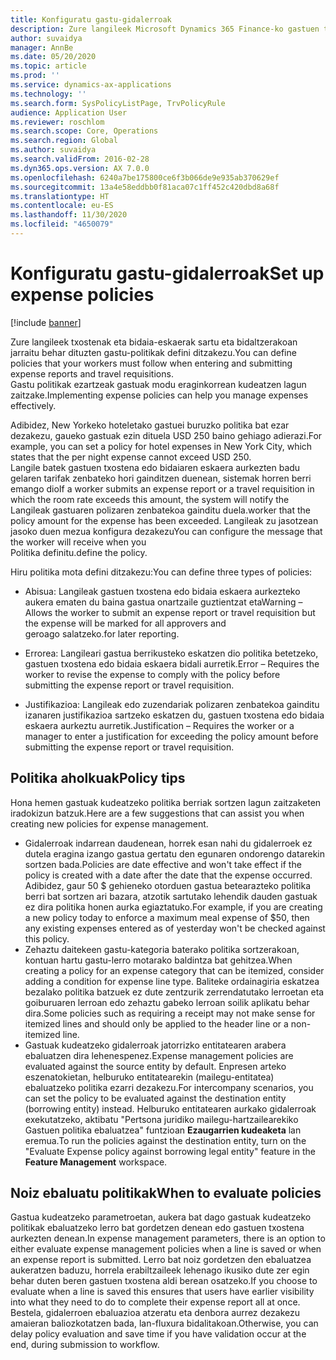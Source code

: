 ```yaml
---
title: Konfiguratu gastu-gidalerroak
description: Zure langileek Microsoft Dynamics 365 Finance-ko gastuen txostenak eta bidaia-eskaerak sartu eta bidaltzerakoan jarraitu behar dituzten gastu-politikak konfigura ditzakezu.
author: suvaidya
manager: AnnBe
ms.date: 05/20/2020
ms.topic: article
ms.prod: ''
ms.service: dynamics-ax-applications
ms.technology: ''
ms.search.form: SysPolicyListPage, TrvPolicyRule
audience: Application User
ms.reviewer: roschlom
ms.search.scope: Core, Operations
ms.search.region: Global
ms.author: suvaidya
ms.search.validFrom: 2016-02-28
ms.dyn365.ops.version: AX 7.0.0
ms.openlocfilehash: 6240a7be175800ce6f3b066de9e935ab370629ef
ms.sourcegitcommit: 13a4e58eddbb0f81aca07c1ff452c420dbd8a68f
ms.translationtype: HT
ms.contentlocale: eu-ES
ms.lasthandoff: 11/30/2020
ms.locfileid: "4650079"
---
```

# <a name="set-up-expense-policies"></a><span data-ttu-id="80381-103">Konfiguratu gastu-gidalerroak</span><span class="sxs-lookup"><span data-stu-id="80381-103">Set up expense policies</span></span>

[!include [banner](../includes/banner.md)]

<span data-ttu-id="80381-104">Zure langileek txostenak eta bidaia-eskaerak sartu eta bidaltzerakoan jarraitu behar dituzten gastu-politikak defini ditzakezu.</span><span class="sxs-lookup"><span data-stu-id="80381-104">You can define policies that your workers must follow when entering and submitting expense reports and travel requisitions.</span></span>         
<span data-ttu-id="80381-105">Gastu politikak ezartzeak gastuak modu eraginkorrean kudeatzen lagun zaitzake.</span><span class="sxs-lookup"><span data-stu-id="80381-105">Implementing expense policies can help you manage expenses effectively.</span></span>         

<span data-ttu-id="80381-106">Adibidez, New Yorkeko hoteletako gastuei buruzko politika bat ezar dezakezu, gaueko gastuak ezin dituela USD 250 baino gehiago adierazi.</span><span class="sxs-lookup"><span data-stu-id="80381-106">For example, you can set a policy for hotel expenses in New York City, which states that the per night expense cannot exceed USD 250.</span></span>       
<span data-ttu-id="80381-107">Langile batek gastuen txostena edo bidaiaren eskaera aurkezten badu gelaren tarifak zenbateko hori gainditzen duenean, sistemak horren berri emango dio</span><span class="sxs-lookup"><span data-stu-id="80381-107">If a worker submits an expense report or a travel requisition in which the room rate exceeds this amount, the system will notify the</span></span>        
<span data-ttu-id="80381-108">Langileak gastuaren polizaren zenbatekoa gainditu duela.</span><span class="sxs-lookup"><span data-stu-id="80381-108">worker that the policy amount for the expense has been exceeded.</span></span> <span data-ttu-id="80381-109">Langileak zu jasotzean jasoko duen mezua konfigura dezakezu</span><span class="sxs-lookup"><span data-stu-id="80381-109">You can configure the message that the worker will receive when you</span></span>        
<span data-ttu-id="80381-110">Politika definitu.</span><span class="sxs-lookup"><span data-stu-id="80381-110">define the policy.</span></span>      
        
<span data-ttu-id="80381-111">Hiru politika mota defini ditzakezu:</span><span class="sxs-lookup"><span data-stu-id="80381-111">You can define three types of policies:</span></span>         
        
- <span data-ttu-id="80381-112">Abisua: Langileak gastuen txostena edo bidaia eskaera aurkezteko aukera ematen du baina gastua onartzaile guztientzat eta</span><span class="sxs-lookup"><span data-stu-id="80381-112">Warning – Allows the worker to submit an expense report or travel requisition but the expense will be marked for all approvers and</span></span>        
  <span data-ttu-id="80381-113">geroago salatzeko.</span><span class="sxs-lookup"><span data-stu-id="80381-113">for later reporting.</span></span>        

- <span data-ttu-id="80381-114">Errorea: Langileari gastua berrikusteko eskatzen dio politika betetzeko, gastuen txostena edo bidaia eskaera bidali aurretik.</span><span class="sxs-lookup"><span data-stu-id="80381-114">Error – Requires the worker to revise the expense to comply with the policy before submitting the expense report or travel requisition.</span></span>       
 
 - <span data-ttu-id="80381-115">Justifikazioa: Langileak edo zuzendariak polizaren zenbatekoa gainditu izanaren justifikazioa sartzeko eskatzen du, gastuen txostena edo bidaia eskaera aurkeztu aurretik.</span><span class="sxs-lookup"><span data-stu-id="80381-115">Justification – Requires the worker or a manager to enter a justification for exceeding the policy amount before submitting the expense report or travel requisition.</span></span>        

## <a name="policy-tips"></a><span data-ttu-id="80381-116">Politika aholkuak</span><span class="sxs-lookup"><span data-stu-id="80381-116">Policy tips</span></span>
<span data-ttu-id="80381-117">Hona hemen gastuak kudeatzeko politika berriak sortzen lagun zaitzaketen iradokizun batzuk.</span><span class="sxs-lookup"><span data-stu-id="80381-117">Here are a few suggestions that can assist you when creating new policies for expense management.</span></span> 
* <span data-ttu-id="80381-118">Gidalerroak indarrean daudenean, horrek esan nahi du gidalerroek ez dutela eragina izango gastua gertatu den egunaren ondorengo datarekin sortzen bada.</span><span class="sxs-lookup"><span data-stu-id="80381-118">Policies are date effective and won't take effect if the policy is created with a date after the date that the expense occurred.</span></span> <span data-ttu-id="80381-119">Adibidez, gaur 50 $ gehieneko otorduen gastua betearazteko politika berri bat sortzen ari bazara, atzotik sartutako lehendik dauden gastuak ez dira politika honen aurka egiaztatuko.</span><span class="sxs-lookup"><span data-stu-id="80381-119">For example, if you are creating a new policy today to enforce a maximum meal expense of $50, then any existing expenses entered as of yesterday won't be checked against this policy.</span></span>
* <span data-ttu-id="80381-120">Zehaztu daitekeen gastu-kategoria baterako politika sortzerakoan, kontuan hartu gastu-lerro motarako baldintza bat gehitzea.</span><span class="sxs-lookup"><span data-stu-id="80381-120">When creating a policy for an expense category that can be itemized, consider adding a condition for expense line type.</span></span> <span data-ttu-id="80381-121">Baliteke ordainagiria eskatzea bezalako politika batzuek ez dute zentzurik zerrendatutako lerroetan eta goiburuaren lerroan edo zehaztu gabeko lerroan soilik aplikatu behar dira.</span><span class="sxs-lookup"><span data-stu-id="80381-121">Some policies such as requiring a receipt may not make sense for itemized lines and should only be applied to the header line or a non-itemized line.</span></span> 
* <span data-ttu-id="80381-122">Gastuak kudeatzeko gidalerroak jatorrizko entitatearen arabera ebaluatzen dira lehenespenez.</span><span class="sxs-lookup"><span data-stu-id="80381-122">Expense management policies are evaluated against the source entity by default.</span></span> <span data-ttu-id="80381-123">Enpresen arteko eszenatokietan, helburuko entitatearekin (mailegu-entitatea) ebaluatzeko politika ezarri dezakezu.</span><span class="sxs-lookup"><span data-stu-id="80381-123">For intercompany scenarios, you can set the policy to be evaluated against the destination entity (borrowing entity) instead.</span></span> <span data-ttu-id="80381-124">Helburuko entitatearen aurkako gidalerroak exekutatzeko, aktibatu "Pertsona juridiko mailegu-hartzailearekiko Gastuen politika ebaluatzea" funtzioan **Ezaugarrien kudeaketa** lan eremua.</span><span class="sxs-lookup"><span data-stu-id="80381-124">To run the policies against the destination entity, turn on the "Evaluate Expense policy against borrowing legal entity" feature in the **Feature Management** workspace.</span></span>

## <a name="when-to-evaluate-policies"></a><span data-ttu-id="80381-125">Noiz ebaluatu politikak</span><span class="sxs-lookup"><span data-stu-id="80381-125">When to evaluate policies</span></span>

<span data-ttu-id="80381-126">Gastua kudeatzeko parametroetan, aukera bat dago gastuak kudeatzeko politikak ebaluatzeko lerro bat gordetzen denean edo gastuen txostena aurkezten denean.</span><span class="sxs-lookup"><span data-stu-id="80381-126">In expense management parameters, there is an option to either evaluate expense management policies when a line is saved or when an expense report is submitted.</span></span> <span data-ttu-id="80381-127">Lerro bat noiz gordetzen den ebaluatzea aukeratzen baduzu, horrela erabiltzaileek lehenago ikusiko dute zer egin behar duten beren gastuen txostena aldi berean osatzeko.</span><span class="sxs-lookup"><span data-stu-id="80381-127">If you choose to evaluate when a line is saved this ensures that users have earlier visibility into what they need to do to complete their expense report all at once.</span></span> <span data-ttu-id="80381-128">Bestela, gidalerroen ebaluazioa atzeratu eta denbora aurrez dezakezu amaieran baliozkotatzen bada, lan-fluxura bidalitakoan.</span><span class="sxs-lookup"><span data-stu-id="80381-128">Otherwise, you can delay policy evaluation and save time if you have validation occur at the end, during submission to workflow.</span></span>
